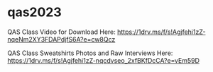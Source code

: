 # qas2023

QAS Class Video for Download Here:
https://1drv.ms/f/s!Agjfehi1zZ-nqeNm2XY3FDAPdjfS6A?e=cw8Qcz

QAS Class Sweatshirts Photos and Raw Interviews Here:
https://1drv.ms/f/s!Agjfehi1zZ-nqcdvseo_2xfBKfDcCA?e=vEm59D
